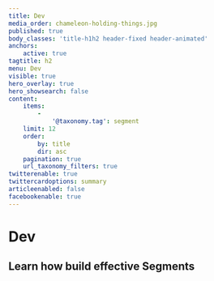 ```yaml
---
title: Dev
media_order: chameleon-holding-things.jpg
published: true
body_classes: 'title-h1h2 header-fixed header-animated'
anchors:
    active: true
tagtitle: h2
menu: Dev
visible: true
hero_overlay: true
hero_showsearch: false
content:
    items:
        -
            '@taxonomy.tag': segment
    limit: 12
    order:
        by: title
        dir: asc
    pagination: true
    url_taxonomy_filters: true
twitterenable: true
twittercardoptions: summary
articleenabled: false
facebookenable: true
---
```


# Dev
## Learn how build effective Segments